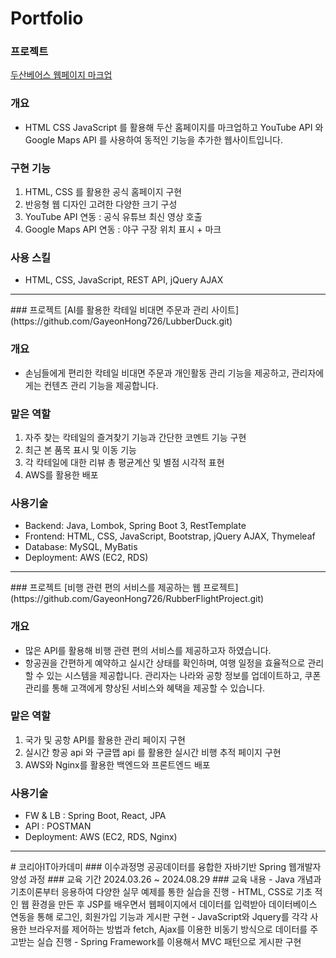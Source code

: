 # Portfolio
### 프로젝트
[두산베어스 웹페이지 마크업](https://github.com/GayeonHong726/Doosan.git)

### 개요
- HTML CSS JavaScript 를 활용해 두산 홈페이지를 마크업하고 YouTube API 와 Google Maps API 를 사용하여 동적인 기능을 추가한 웹사이트입니다.

### 구현 기능
1. HTML, CSS 를 활용한 공식 홈페이지 구현
2. 반응형 웹 디자인 고려한 다양한 크기 구성
3. YouTube API 연동 : 공식 유튜브 최신 영상 호출
4. Google Maps API 연동 : 야구 구장 위치 표시 + 마크

### 사용 스킬
- HTML, CSS, JavaScript, REST API, jQuery AJAX
<hr>
### 프로젝트
[AI를 활용한 칵테일 비대면 주문과 관리 사이트](https://github.com/GayeonHong726/LubberDuck.git)

### 개요
- 손님들에게 편리한 칵테일 비대면 주문과 개인활동 관리 기능을 제공하고, 관리자에게는 컨텐츠 관리 기능을 제공합니다.

### 맡은 역할
1. 자주 찾는 칵테일의 즐겨찾기 기능과 간단한 코멘트 기능 구현 
2. 최근 본 품목 표시 및 이동 기능
3. 각 칵테일에 대한 리뷰 총 평균계산 및 별점 시각적 표현
4. AWS를 활용한 배포

### 사용기술
- Backend: Java, Lombok, Spring Boot 3, RestTemplate
- Frontend: HTML, CSS, JavaScript, Bootstrap, jQuery AJAX, Thymeleaf
- Database: MySQL, MyBatis
- Deployment: AWS (EC2, RDS)
<hr>
### 프로젝트
[비행 관련 편의 서비스를 제공하는 웹 프로젝트](https://github.com/GayeonHong726/RubberFlightProject.git)

### 개요
- 많은 API를 활용해 비행 관련 편의 서비스를 제공하고자 하였습니다.
- 항공권을 간편하게 예약하고 실시간 상태를 확인하며, 여행 일정을 효율적으로 관리할 수 있는 시스템을 제공합니다. 관리자는 나라와 공항 정보를 업데이트하고, 쿠폰 관리를 통해 고객에게 향상된 서비스와 혜택을 제공할 수 있습니다.

### 맡은 역할
1. 국가 및 공항 API를 활용한 관리 페이지 구현
2. 실시간 항공 api 와 구글맵 api 를 활용한 실시간 비행 추적 페이지 구현
3. AWS와 Nginx를 활용한 백엔드와 프론트엔드 배포

### 사용기술
- FW & LB : Spring Boot, React, JPA
- API : POSTMAN
- Deployment: AWS (EC2, RDS, Nginx)
<hr>
# 코리아IT아카데미
### 이수과정명
공공데이터를 융합한 자바기반 Spring 웹개발자 양성 과정
### 교육 기간
2024.03.26 ~ 2024.08.29
### 교육 내용
- Java 개념과 기초이론부터 응용하여 다양한 실무 예제를 통한 실습을 진행 
- HTML, CSS로 기초 적인 웹 환경을 만든 후 JSP를 배우면서 웹페이지에서 데이터를 입력받아 데이터베이스 연동을 통해 로그인, 회원가입 기능과 게시판 구현 
- JavaScript와 Jquery를 각각 사용한 브라우저를 제어하는 방법과 fetch, Ajax를 이용한 비동기 방식으로 데이터를 주고받는 실습 진행 
- Spring Framework를 이용해서 MVC 패턴으로 게시판 구현
